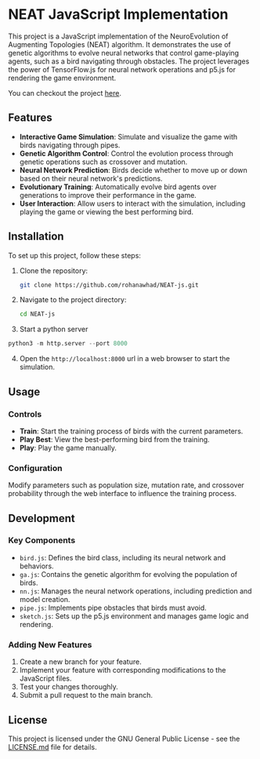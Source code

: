 # NEAT JavaScript Implementation

This project is a JavaScript implementation of the NeuroEvolution of Augmenting Topologies (NEAT) algorithm. It demonstrates the use of genetic algorithms to evolve neural networks that control game-playing agents, such as a bird navigating through obstacles. The project leverages the power of TensorFlow.js for neural network operations and p5.js for rendering the game environment.

You can checkout the project [here](https://rohanawhad.github.io/NEAT/).

## Features

- **Interactive Game Simulation**: Simulate and visualize the game with birds navigating through pipes.
- **Genetic Algorithm Control**: Control the evolution process through genetic operations such as crossover and mutation.
- **Neural Network Prediction**: Birds decide whether to move up or down based on their neural network's predictions.
- **Evolutionary Training**: Automatically evolve bird agents over generations to improve their performance in the game.
- **User Interaction**: Allow users to interact with the simulation, including playing the game or viewing the best performing bird.

## Installation

To set up this project, follow these steps:

1. Clone the repository:

   ```bash
   git clone https://github.com/rohanawhad/NEAT-js.git
   ```

2. Navigate to the project directory:

   ```bash
   cd NEAT-js
   ```

3. Start a python server

  ```python
  python3 -m http.server --port 8000
  ```

4. Open the `http://localhost:8000` url in a web browser to start the simulation.

## Usage

### Controls

- **Train**: Start the training process of birds with the current parameters.
- **Play Best**: View the best-performing bird from the training.
- **Play**: Play the game manually.

### Configuration

Modify parameters such as population size, mutation rate, and crossover probability through the web interface to influence the training process.

## Development

### Key Components

- `bird.js`: Defines the bird class, including its neural network and behaviors.
- `ga.js`: Contains the genetic algorithm for evolving the population of birds.
- `nn.js`: Manages the neural network operations, including prediction and model creation.
- `pipe.js`: Implements pipe obstacles that birds must avoid.
- `sketch.js`: Sets up the p5.js environment and manages game logic and rendering.

### Adding New Features

1. Create a new branch for your feature.
2. Implement your feature with corresponding modifications to the JavaScript files.
3. Test your changes thoroughly.
4. Submit a pull request to the main branch.

## License

This project is licensed under the GNU General Public License - see the [LICENSE.md](LICENSE) file for details.
